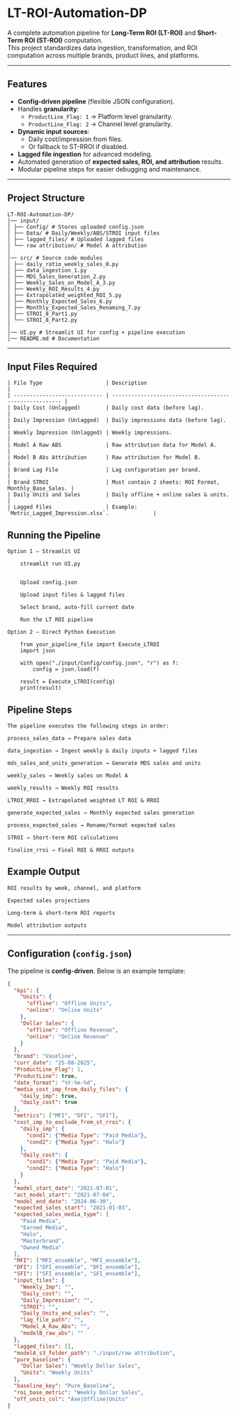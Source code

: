 # LT-ROI-Automation-DP

A complete automation pipeline for **Long-Term ROI (LT-ROI)** and **Short-Term ROI (ST-ROI)** computation.  
This project standardizes data ingestion, transformation, and ROI computation across multiple brands, product lines, and platforms.  

---

## Features

- **Config-driven pipeline** (flexible JSON configuration).
- Handles **granularity**:  
  - `ProductLine_Flag: 1` → Platform level granularity.  
  - `ProductLine_Flag: 2` → Channel level granularity.  
- **Dynamic input sources**:  
  - Daily cost/impression from files.  
  - Or fallback to ST-RROI if disabled.  
- **Lagged file ingestion** for advanced modeling.  
- Automated generation of **expected sales, ROI, and attribution** results.  
- Modular pipeline steps for easier debugging and maintenance.  

---

## Project Structure

    LT-ROI-Automation-DP/
    │── input/
    │ ├── Config/ # Stores uploaded config.json
    │ ├── Data/ # Daily/Weekly/ABS/STROI input files
    │ ├── lagged_files/ # Uploaded lagged files
    │ └── raw attribution/ # Model A attribution
    │
    │── src/ # Source code modules
    │ ├── daily_ratio_weekly_sales_0.py
    │ ├── data_ingestion_1.py
    │ ├── MDS_Sales_Generation_2.py
    │ ├── Weekly_Sales_on_Model_A_3.py
    │ ├── Weekly_ROI_Results_4.py
    │ ├── Extrapolated_weighted_ROI_5.py
    │ ├── Monthly_Expected_Sales_6.py
    │ ├── Monthly_Expected_Sales_Renaming_7.py
    │ ├── STROI_8_Part1.py
    │ └── STROI_8_Part2.py
    │
    │── UI.py # Streamlit UI for config + pipeline execution
    │── README.md # Documentation


---

## Input Files Required

    | File Type                    | Description                                            |
    | ---------------------------- | ------------------------------------------------------ |
    | Daily Cost (Unlagged)        | Daily cost data (before lag).                          |
    | Daily Impression (Unlagged)  | Daily impressions data (before lag).                   |
    | Weekly Impression (Unlagged) | Weekly impressions.                                    |
    | Model A Raw ABS              | Raw attribution data for Model A.                      |
    | Model B Abs Attribution      | Raw attribution for Model B.                           |
    | Brand Lag File               | Lag configuration per brand.                           |
    | Brand STROI                  | Must contain 2 sheets: ROI Format, Monthly_Base_Sales. |
    | Daily Units and Sales        | Daily offline + online sales & units.                  |
    | Lagged Files                 | Example: `Metric_Lagged_Impression.xlsx`.              |


## Running the Pipeline
    Option 1 – Streamlit UI

        streamlit run UI.py


        Upload config.json

        Upload input files & lagged files

        Select brand, auto-fill current date

        Run the LT ROI pipeline

    Option 2 – Direct Python Execution

        from your_pipeline_file import Execute_LTROI
        import json

        with open("./input/Config/config.json", "r") as f:
            config = json.load(f)

        result = Execute_LTROI(config)
        print(result)

## Pipeline Steps

    The pipeline executes the following steps in order:

    process_sales_data → Prepare sales data

    data_ingestion → Ingest weekly & daily inputs + lagged files

    mds_sales_and_units_generation → Generate MDS sales and units

    weekly_sales → Weekly sales on Model A

    weekly_results → Weekly ROI results

    LTROI_RROI → Extrapolated weighted LT ROI & RROI

    generate_expected_sales → Monthly expected sales generation

    process_expected_sales → Rename/format expected sales

    STROI → Short-term ROI calculations

    finalize_rroi → Final ROI & RROI outputs


## Example Output

    ROI results by week, channel, and platform

    Expected sales projections

    Long-term & short-term ROI reports

    Model attribution outputs



---

## Configuration (`config.json`)

The pipeline is **config-driven**. Below is an example template:

```json
{
  "kpi": {
    "Units": {
      "offline": "Offline Units",
      "online": "Online Units"
    },
    "Dollar Sales": {
      "offline": "Offline Revenue",
      "online": "Online Revenue"
    }
  },
  "brand": "Vaseline",
  "curr_date": "25-08-2025",
  "ProductLine_Flag": 1,
  "ProductLine": true,
  "date_format": "%Y-%m-%d",
  "media_cost_imp_from_daily_files": {
    "daily_imp": true,
    "daily_cost": true
  },
  "metrics": ["MFI", "DFI", "SFI"],
  "cost_imp_to_exclude_from_st_rroi": {
    "daily_imp": {
      "cond1": {"Media Type": "Paid Media"},
      "cond2": {"Media Type": "Halo"}
    },
    "daily_cost": {
      "cond1": {"Media Type": "Paid Media"},
      "cond2": {"Media Type": "Halo"}
    }
  },
  "model_start_date": "2021-07-01",
  "act_model_start": "2021-07-04",
  "model_end_date": "2024-06-30",
  "expected_sales_start": "2021-01-03",
  "expected_sales_media_type": [
    "Paid Media",
    "Earned Media",
    "Halo",
    "Masterbrand",
    "Owned Media"
  ],
  "MFI": ["MFI_ensemble", "MFI_ensemble"],
  "DFI": ["DFI_ensemble", "DFI_ensemble"],
  "SFI": ["SFI_ensemble", "SFI_ensemble"],
  "input_files": {
    "Weekly_Imp": "",
    "Daily_cost": "",
    "Daily_Impression": "",
    "STROI": "",
    "Daily_Units_and_sales": "",
    "lag_file_path": "",
    "Model_A_Raw_Abs": "",
    "modelB_raw_abs": ""
  },
  "lagged_files": [],
  "modelA_s3_folder_path": "./input/raw attribution",
  "pure_baseline": {
    "Dollar Sales": "Weekly Dollar Sales",
    "Units": "Weekly Units"
  },
  "baseline_key": "Pure_Baseline",
  "roi_base_metric": "Weekly Dollar Sales",
  "off_units_col": "Axe|Offline|Units"
}